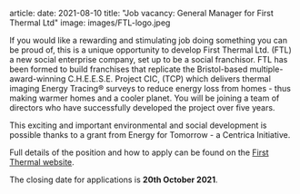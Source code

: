 article:
date: 2021-08-10
title: "Job vacancy: General Manager for First Thermal Ltd"
image: images/FTL-logo.jpeg 

If you would like a rewarding and stimulating job doing something you can be
proud of, this is a unique opportunity to develop First Thermal Ltd. (FTL) a
new social enterprise company, set up to be a social franchisor. FTL has been
formed to build franchises that replicate the Bristol-based
multiple-award-winning C.H.E.E.S.E. Project CIC, (TCP) which delivers thermal
imaging Energy Tracing® surveys to reduce energy loss from homes - thus making
warmer homes and a cooler planet. You will be joining a team of directors who
have successfully developed the project over five years.

This exciting and important environmental and social development is possible
thanks to a grant from Energy for Tomorrow - a Centrica Initiative.


Full details of the position and how to apply can be found on the [First
Thermal website](https://first-thermal.co.uk/general-manager-job.html).

The closing date for applications is **20th October 2021**.
